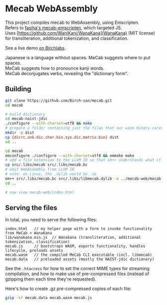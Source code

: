 # Mecab WebAssembly

This project compiles mecab to WebAssembly, using Emscripten.  
Refers to [fasiha's mecab-emscripten](https://github.com/fasiha/mecab-emscripten), which targeted JS.  
Uses [https://github.com/WaniKani/WanaKana](WanaKana) (MIT license) for transliteration, additional tokenization, and classification.

See a live demo [on Birchlabs](https://birchlabs.co.uk/mecab-web/index.html).

Japanese is a language without spaces. MeCab suggests where to put spaces.  
MeCab suggests how to pronounce kanji words.  
MeCab deconjugates verbs, revealing the "dictionary form".

## Building


```bash
git clone https://github.com/Birch-san/mecab.git
cd mecab

# build dictionary
cd mecab-naist-jdic
./configure --with-charset=utf8 && make
# prepare a folder containing just the files that our wasm binary cares about
mkdir -p dist
cp {dicrc,unk.dic,char.bin,sys.dic,matrix.bin} dist
cd ..

cd mecab
emconfigure ./configure --with-charset=utf8 && emmake make
# add a file extension to the LLVM IR so that em++ understands what it is
cp src/.libs/mecab src/.libs/mecab.bc
# emit WebAssembly from LLVM IR
# note: on Linux, the .dylib would be .so
em++ src/.libs/mecab.bc src/.libs/libmecab.dylib -o ../mecab-web/mecab.html -s EXPORTED_FUNCTIONS="['_mecab_do2', '_mecab_model_new2', '_mecab_model_destroy', '_mecab_strerror', '_mecab_model_new_tagger', '_mecab_destroy', '_mecab_nbest_sparse_tostr', '_mecab_sparse_tostr']" -s EXTRA_EXPORTED_RUNTIME_METHODS='["cwrap", "addOnExit"]' --no-heap-copy -s ALLOW_MEMORY_GROWTH=1 --preload-file ../mecab-naist-jdic/dist@naist-jdic/
cd ..

# now view mecab-web/index.html
```

## Serving the files

In total, you need to serve the following files:

```
index.html   // my helper page with a form to invoke functionality from MeCab + WanaKana
lib/wanakana.min.js  // Wanakana (transliteration, additional tokenization, classification)
mecab.js     // bootstraps WASM, exports functionality, handles lifecycle, preloads assets
mecab.wasm   // the compiled MeCab CLI executable (incl. libmecab)
mecab.data   // preloaded assets (mostly the NAIST-jdic dictionary)
```

See the `.htaccess` for how to set the correct MIME types for streaming compilation, and how to make use of pre-compressed files (instead of gzipping them each time they're requested).

Here's how to create .gz pre-compressed copies of each file:

```bash
gzip -kf mecab.data mecab.wasm mecab.js
```